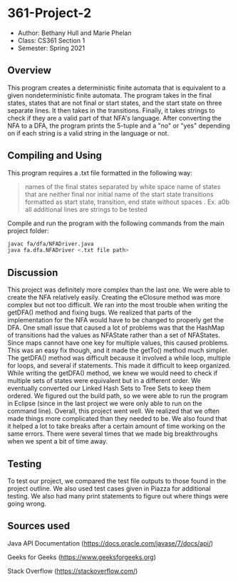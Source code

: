 # 361-Project-2

* Author: Bethany Hull and Marie Phelan
* Class: CS361 Section 1
* Semester: Spring 2021

## Overview

This program creates a deterministic finite automata that is equivalent to a given nondeterministic finite automata. The program takes in the final states, states that are not final or start states, and the start state on three separate lines. It then takes in the transitions. Finally, it takes strings to check if they are a valid part of that NFA's language. After converting the NFA to a DFA, the program prints the 5-tuple and a "no" or "yes" depending on if each string is a valid string in the language or not.

## Compiling and Using

This program requires a .txt file formatted in the following way:
> names of the final states separated by white space
> name of states that are neither final nor initial
> name of the start state
> transitions formatted as start state, transition, end state without spaces . Ex. a0b 
> all additional lines are strings to be tested

Compile and run the program with the following commands from the main project folder:
```bash
javac fa/dfa/NFADriver.java
java fa.dfa.NFADriver <.txt file path>
```

## Discussion

This project was definitely more complex than the last one. We were able to create the NFA relatively easily.
Creating the eClosure method was more complex but not too difficult. We ran into the most trouble when writing
the getDFA() method and fixing bugs. We realized that parts of the implementation for the NFA would have to be 
changed to properly get the DFA. One small issue that caused a lot of problems was that the HashMap of transitions
had the values as NFAState rather than a set of NFAStates. Since maps cannot have one key for multiple values, this
caused problems. This was an easy fix though, and it made the getTo() method much simpler. The getDFA() method was
difficult because it involved a while loop, multiple for loops, and several if statements. This made it difficult to 
keep organized. While writing the getDFA() method, we knew we would need to check if multiple sets of states
were equivalent but in a different order. We eventually converted our Linked Hash Sets to Tree Sets to keep them ordered. 
We figured out the build path, so we were able to run the program in Eclipse (since in the last project we were only
able to run on the command line). Overall, this project went well. We realized that we often made things more complicated
than they needed to be. We also found that it helped a lot to take breaks after a certain amount of time working on the 
same errors. There were several times that we made big breakthroughs when we spent a bit of time away. 

## Testing

To test our project, we compared the test file outputs to those found in the project 
outline. We also used test cases given in Piazza for additional testing. 
We also had many print statements to figure out where things were going wrong.

## Sources used

Java API Documentation (https://docs.oracle.com/javase/7/docs/api/)

Geeks for Geeks (https://www.geeksforgeeks.org)

Stack Overflow (https://stackoverflow.com/)
